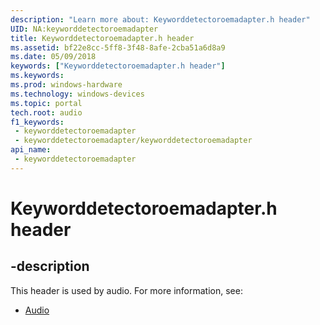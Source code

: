 ```yaml
---
description: "Learn more about: Keyworddetectoroemadapter.h header"
UID: NA:keyworddetectoroemadapter
title: Keyworddetectoroemadapter.h header
ms.assetid: bf22e8cc-5ff8-3f48-8afe-2cba51a6d8a9
ms.date: 05/09/2018
keywords: ["Keyworddetectoroemadapter.h header"]
ms.keywords: 
ms.prod: windows-hardware
ms.technology: windows-devices
ms.topic: portal
tech.root: audio
f1_keywords:
 - keyworddetectoroemadapter
 - keyworddetectoroemadapter/keyworddetectoroemadapter
api_name:
 - keyworddetectoroemadapter
---
```


# Keyworddetectoroemadapter.h header


## -description

This header is used by audio. For more information, see:

- [Audio](../_audio/index.md)

